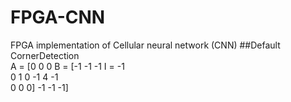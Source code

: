# FPGA-CNN
FPGA implementation of Cellular neural network (CNN)
##Default
CornerDetection<br />
A = [0 0 0    B = [-1 -1 -1    I = -1<br />
     0 1 0         -1  4 -1<br />
     0 0 0]        -1 -1 -1]  <br />

